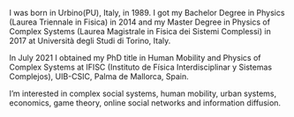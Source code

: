 I was born in Urbino(PU), Italy, in 1989.
I got my Bachelor Degree in Physics (Laurea Triennale in Fisica) in 2014 and my Master Degree in Physics of Complex Systems (Laurea Magistrale in Fisica dei Sistemi Complessi) in 2017 at Università degli Studi di Torino, Italy.

In July 2021 I obtained my PhD title in Human Mobility and Physics of Complex Systems at IFISC (Instituto de Física Interdisciplinar y Sistemas Complejos), UIB-CSIC, Palma de Mallorca, Spain.

I’m interested in complex social systems, human mobility, urban systems, economics, game theory, online social networks and information diffusion.
